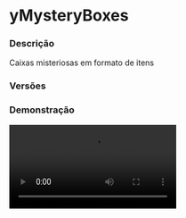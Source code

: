 # yMysteryBoxes
<secondary-label ref="factions"/>

### Descrição
Caixas misteriosas em formato de itens

### Versões
<secondary-label ref="1.8"/>
<secondary-label ref="1.9"/>
<secondary-label ref="1.10"/>
<secondary-label ref="1.11"/>
<secondary-label ref="1.12"/>
<secondary-label ref="1.13"/>
<secondary-label ref="1.14"/>
<secondary-label ref="1.15"/>
<secondary-label ref="1.16"/>
<secondary-label ref="1.17"/>
<secondary-label ref="1.18"/>
<secondary-label ref="1.19"/>
<secondary-label ref="1.20"/>
<secondary-label ref="1.21"/>

### Demonstração
<video src="//www.youtube.com/watch?v=Ne72BLtk2Zc"/>


<chapter title="Comandos" id="commands" collapsible="true">
<code-block lang="plain text">/mbox - Mostra a mensagem de ajuda
/mbox ver - Vê o preview de uma caixa
/mbox give - Dá uma caixa à um jogador
/mbox giveall - Dá uma caixa à todos os jogadores</code-block>
</chapter>

<chapter title="Permissões" id="permissions" collapsible="true">
<code-block lang="plain text">ymysteryboxes.admin - Permissão para o /mbox give e /mbox giveall</code-block>
</chapter>

## Configuração
<primary-label ref="config"/>
Confira os arquivos de configuração deste plugin e revise os detalhes para garantir uma implementação correta.

<chapter title="Arquivos de Configuração" collapsible="true">
<chapter title="Estrutura do diretório" collapsible="false">
<code-block lang="plain text" ignore-vars="true">
Estrutura do diretório:
└── yMysteryBoxes/
    ├── menus/
    │    ├── confirmar.yml
    │    └── preview.yml
    ├── caixas.yml
    ├── commands.yml
    ├── config.yml
    ├── messages.yml
    ├── raridades.yml
    └── recompensas.yml
</code-block>
</chapter>

<chapter title="menus" collapsible="true">
<chapter title="confirmar.yml" collapsible="true">
<code-block lang="yaml" ignore-vars="true">
<![CDATA[
Nome: '&8Caixas - Confirmação'
Tamanho: 36
CaixaSlot: 13
Itens:
  Confirmar:
    Slot: 20
    CustomSkull: false
    URL: ''
    ID: 35
    Data: 5
    Glow: false
    Name: '&aConfirmar (Leia abaixo)'
    Lore:
      - '&7Você ganhará 1 item ao abrir esta caixa.'
      - ''
      - '&7Clique para confirmar a abertura da caixa.'
  Cancelar:
    Slot: 24
    CustomSkull: false
    URL: ''
    ID: 35
    Data: 14
    Glow: false
    Name: '&cCancelar'
    Lore:
      - '&7Clique para cancelar a abertura da caixa.'

## CASO QUEIRA CRIAR OUTROS ITENS PARA ENFEITAR TEU MENU, ABAIXO DE ITENS: -> Top:, COPIE E COLE E MUDE O NOME E AS INFORMAÇÕES :)
]]>
</code-block>
</chapter>

<chapter title="preview.yml" collapsible="true">
<code-block lang="yaml" ignore-vars="true">
<![CDATA[
Nome: '&8Caixa - Preview'
Tamanho: 54
Slots: [10, 11, 12, 13, 14, 15, 16, 19, 20, 21, 22, 23, 24, 25 28, 29, 30, 31, 32, 33, 34, 37, 38, 39, 40, 41, 42, 43]
VoltarSlot: 9
ProximoSlot: 17
Lore:
  - ''
  - '&fChance: &b{chance}%'
  - '&fRaridade: &7{raridade}&f.'
  - ''
]]>
</code-block>
</chapter>

</chapter>

<chapter title="caixas.yml" collapsible="true">
<code-block lang="yaml" ignore-vars="true">
<![CDATA[
Caixas:
  basica:
    # Nome que aparecerá nas mensagens
    Display: '&5Básica'
    # Item que será interagido
    Item:
      CustomSkull: false
      URL: ''
      ID: CHEST
      Data: 0
      Name: '&5Caixa Misteriosa'
      Lore:
        - '&7Tipo: &fBásica&7.'
      # Caso não queira deixe:
      # Enchants:
      # - ''
      Enchants:
        - ''
    # chance,recompensa-raridade
    # a raridade, caso não tenha, deixe: Nenhuma
    Recompensas:
      - '50.00,Reco1-raro'
]]>
</code-block>
</chapter>

<chapter title="commands.yml" collapsible="true">
<code-block lang="yaml" ignore-vars="true">
<![CDATA[
#     ___                                          _
#    / __\___  _ __ ___  _ __ ___   __ _ _ __   __| |___
#   / /  / _ \| '_ ` _ \| '_ ` _ \ / _` | '_ \ / _` / __|
#  / /__| (_) | | | | | | | | | | | (_| | | | | (_| \__ \
#  \____/\___/|_| |_| |_|_| |_| |_|\__,_|_| |_|\__,_|___/
#
# Lista de comandos do plugin.

# Utilize "comando|comando" para criar aliases.
# Por exemplo: "gm|gamemode"
# Você pode criar quantas aliases quiser.
commands:
  mysterybox: 'mysterybox|caixamisteriosa|mbox'
]]>
</code-block>
</chapter>

<chapter title="config.yml" collapsible="true">
<code-block lang="yaml" ignore-vars="true">
<![CDATA[
# Comandos e aliases do plugin
Comando:
   Comando: 'caixamisteriosa'
   Aliases: [ mysterybox, mbox ]

# Opções gerais do plugin
Opcoes:
   # Ativar o sistema de animação
   Animacao: true

# Setas dos menus
Setas:
   Voltar:
      material: ARROW
      name: '&cVoltar'
      lore: [ '&7Clique para voltar ao menu anterior.' ]
   Anterior:
      material: ARROW
      name: '&cVoltar'
      lore: [ '&7Clique para voltar à página anterior.' ]
   Proximo:
      material: ARROW
      name: '&aPróxima'
      lore: [ '&7Clique para ir à próxima página.' ]
]]>
</code-block>
</chapter>

<chapter title="messages.yml" collapsible="true">
<code-block lang="yaml" ignore-vars="true">
<![CDATA[
#
#    /\/\   ___  ___ ___  __ _  __ _  ___  ___
#   /    \ / _ \/ __/ __|/ _` |/ _` |/ _ \/ __|
#  / /\/\ \  __/\__ \__ \ (_| | (_| |  __/\__ \
#  \/    \/\___||___/___/\__,_|\__, |\___||___/
#                              |___/
#
# Plugin messages

chat:
  syntax: '&cUse: /{command} {syntax}'
  target: '&cJogador {player} não encontrado.'
  number: '&cO argumento não é um número.'
  permission: '&cVocê não tem permissão para fazer isto.'
  console: '&cApenas jogadores in-game podem realizar esta ação.'
  cancelled: '&cVocê cancelou a ação.'
  reload: '&aConfigurações recarregadas com sucesso.'
  inv-full: '&cSeu inventário está cheio.'
  help: |

    &aCaixas comandos:

    &a> /caixamisteriosa give
    &a> /caixamisteriosa giveall
    &a> /caixamisteriosa ver

  box-give: '&aVocê deu &7{amount}x &acaixa(s) {box} &apara o jogador &7{player}&a.'
  box-give-all: '&aVocê deu &7{amount}x &acaixa(s) &7{box}&a para &7({players}) &ajogadores online.'
  box-received: '&aVocê recebeu &7{amount}x &acaixa(s) {box}&a.'
  box-received-all: |

    &aTodos os jogadores receberam &7{amount}x &acaixa(s) &7{box}&a.

  box-command: '&cVocê não pode executar comandos enquanto estiver abrindo uma caixa.'
]]>
</code-block>
</chapter>

<chapter title="raridades.yml" collapsible="true">
<code-block lang="yaml" ignore-vars="true">
<![CDATA[
Raridades:
  raro:
    Display: '&6Raro'
    Raio: false # pode causar lag
    Morcegos: false # pode causar lag
    Actionbar: '&b[CAIXA MISTERIOSA] &fO jogador &b{player}&f encontrou uma recompensa rara na caixa &b{caixa}&f.'
    Title: ''
    Chat: |

      &b[CAIXA MISTERIOSA] &fO jogador &b{player}&f encontrou uma recompensa rara na caixa &b{caixa}&f.
      &b> &7{item}

]]>
</code-block>
</chapter>

<chapter title="recompensas.yml" collapsible="true">
<code-block lang="yaml" ignore-vars="true">
<![CDATA[
Recompensas:
  Reco1:
    # Item que aparecerá no preview do boss.
    Preview:
      CustomSkull: false
      URL: ''
      ID: 1
      Data: 0
      Name: '&8Pedra'
      Amount: 64
      Lore:
        - '&aEsta pedra vale muito dinheiro!'
      # Caso não queira deixe:
      # Enchants:
      # - ''
      Enchants:
        - ''
    # Só será dado o item se os comandos estiverem em false.
    # Item que será dado ao jogador.
    Item:
      CustomSkull: false
      URL: ''
      ID: 1
      Data: 0
      Name: '&8Pedra'
      Amount: 64
      Lore:
        - '&aEu valho muito!'
      # Caso não queira deixe:
      # Enchants:
      # - ''
      Enchants:
        - ''
    # Só será executado o comando se o "Use" estiver em true.
    # Comandos que serão executados no jogador.
    Command:
      Use: false
      List:
        - 'give {player} stone 1'

]]>
</code-block>
</chapter>

</chapter>


## Erros comuns
<primary-label ref="errors"/>

Antes de configurar o plugin, revise os pontos listados aqui para evitar problemas frequentes durante a configuração.

<seealso style="cards">
    <category ref="wrs">
        <a href="yplugins.md"></a>        <a href="https://ystoreplugins.com.br/plugins/detalhes/82-yMysteryBoxes">Site do plugin yMysteryBoxes</a>
    </category>
</seealso>